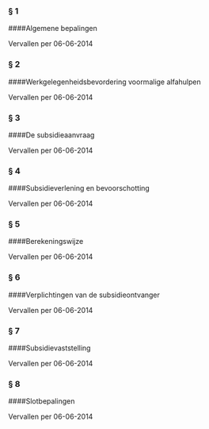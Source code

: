 <meta http-equiv='Content-Type' content='text/html; charset=utf-8' />

### §  1  

####Algemene bepalingen

Vervallen per 06-06-2014 

### §  2  

####Werkgelegenheidsbevordering voormalige alfahulpen

Vervallen per 06-06-2014 

### §  3  

####De subsidieaanvraag

Vervallen per 06-06-2014 

### §  4  

####Subsidieverlening en bevoorschotting

Vervallen per 06-06-2014 

### §  5  

####Berekeningswijze

Vervallen per 06-06-2014 

### §  6  

####Verplichtingen van de subsidieontvanger

Vervallen per 06-06-2014 

### §  7  

####Subsidievaststelling

Vervallen per 06-06-2014 

### §  8  

####Slotbepalingen

Vervallen per 06-06-2014 

